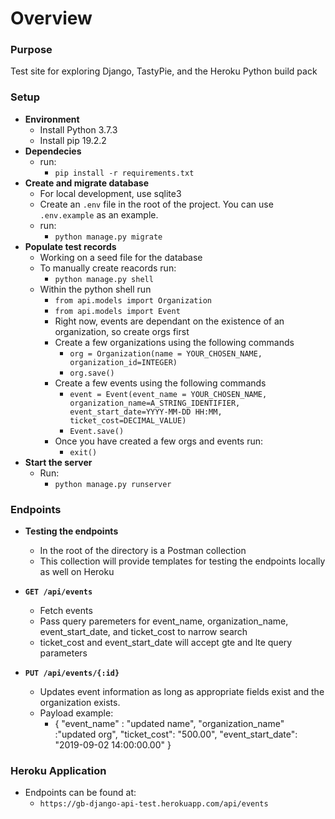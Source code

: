 # Overview

### Purpose

Test site for exploring Django, TastyPie, and the Heroku Python build pack

### Setup

- **Environment**
    - Install Python 3.7.3
    - Install pip 19.2.2
- **Dependecies**
    - run:
      - `pip install -r requirements.txt`
- **Create and migrate database** 
    - For local development, use sqlite3
    - Create an `.env` file in the root of the project. You can use `.env.example` as an example.
    - run:
      - `python manage.py migrate`
- **Populate test records**
    - Working on a seed file for the database
    - To manually create reacords run:
      - `python manage.py shell`
    - Within the python shell run
      - `from api.models import Organization`
      - `from api.models import Event`
      - Right now, events are dependant on the existence of an organization, so create orgs first
      - Create a few organizations using the following commands
        - `org = Organization(name = YOUR_CHOSEN_NAME, organization_id=INTEGER)`
        - `org.save()`
      - Create a few events using the following commands
        - `event = Event(event_name = YOUR_CHOSEN_NAME, organization_name=A_STRING_IDENTIFIER, event_start_date=YYYY-MM-DD HH:MM, ticket_cost=DECIMAL_VALUE)`
        - `Event.save()`
      - Once you have created a few orgs and events run:
        - `exit()`
- **Start the server**
    - Run:
      - `python manage.py runserver`


### Endpoints
- **Testing the endpoints**
  - In the root of the directory is a Postman collection
  - This collection will provide templates for testing the endpoints locally as well on Heroku

- **`GET /api/events`**
    - Fetch events
    - Pass query paremeters for event_name, organization_name, event_start_date, and ticket_cost to narrow search
    - ticket_cost and event_start_date will accept gte and lte query parameters
- **`PUT /api/events/{:id}`**
    - Updates event information as long as appropriate fields exist and the organization exists.
    - Payload example:
      - {
          "event_name" : "updated name",
          "organization_name" :"updated org",
          "ticket_cost": "500.00",
          "event_start_date": "2019-09-02 14:00:00.00"
        }

### Heroku Application

- Endpoints can be found at:
  - `https://gb-django-api-test.herokuapp.com/api/events`
